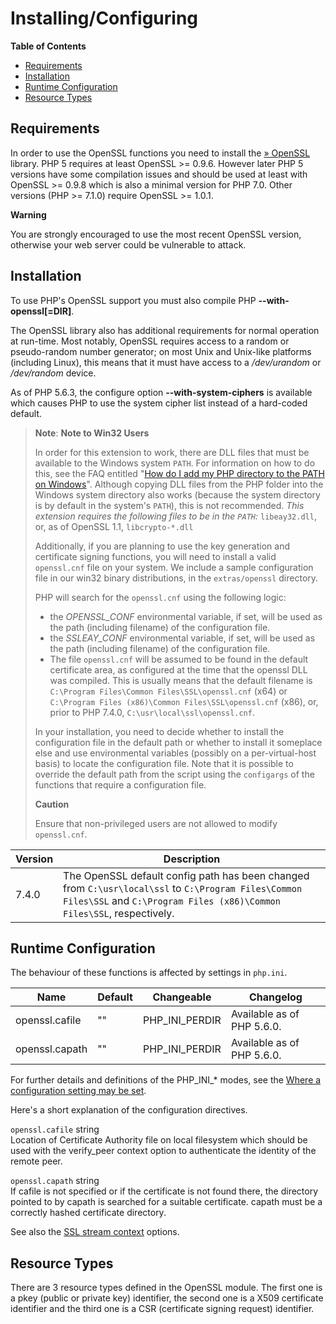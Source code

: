 Installing/Configuring
======================

**Table of Contents**

-   [Requirements](/openssl/setup.html#Requirements)
-   [Installation](/openssl/setup.html#Installation)
-   [Runtime Configuration](/openssl/setup.html#Runtime%20Configuration)
-   [Resource Types](/openssl/setup.html#Resource%20Types)

Requirements
------------

In order to use the OpenSSL functions you need to install the
<a href="http://www.openssl.org/" class="link external">» OpenSSL</a>
library. PHP 5 requires at least OpenSSL \>= 0.9.6. However later PHP 5
versions have some compilation issues and should be used at least with
OpenSSL \>= 0.9.8 which is also a minimal version for PHP 7.0. Other
versions (PHP \>= 7.1.0) require OpenSSL \>= 1.0.1.

**Warning**

You are strongly encouraged to use the most recent OpenSSL version,
otherwise your web server could be vulnerable to attack.

Installation
------------

To use PHP's OpenSSL support you must also compile PHP
**--with-openssl\[=DIR\]**.

The OpenSSL library also has additional requirements for normal
operation at run-time. Most notably, OpenSSL requires access to a random
or pseudo-random number generator; on most Unix and Unix-like platforms
(including Linux), this means that it must have access to a
*/dev/urandom* or */dev/random* device.

As of PHP 5.6.3, the configure option **--with-system-ciphers** is
available which causes PHP to use the system cipher list instead of a
hard-coded default.

> **Note**: **Note to Win32 Users**  
>
> In order for this extension to work, there are DLL files that must be
> available to the Windows system `PATH`. For information on how to do
> this, see the FAQ entitled
> "<a href="/faq/installation.html#faq.installation.addtopath" class="link">How do I add my PHP directory to the PATH on Windows</a>".
> Although copying DLL files from the PHP folder into the Windows system
> directory also works (because the system directory is by default in
> the system's `PATH`), this is not recommended. *This extension
> requires the following files to be in the `PATH`:* `libeay32.dll`, or,
> as of OpenSSL 1.1, `libcrypto-*.dll`
>
> Additionally, if you are planning to use the key generation and
> certificate signing functions, you will need to install a valid
> `openssl.cnf` file on your system. We include a sample configuration
> file in our win32 binary distributions, in the `extras/openssl`
> directory.
>
> PHP will search for the `openssl.cnf` using the following logic:
>
> -   <span class="simpara">the *OPENSSL\_CONF* environmental variable,
>     if set, will be used as the path (including filename) of the
>     configuration file. </span>
> -   <span class="simpara">the *SSLEAY\_CONF* environmental variable,
>     if set, will be used as the path (including filename) of the
>     configuration file. </span>
> -   <span class="simpara">The file `openssl.cnf` will be assumed to be
>     found in the default certificate area, as configured at the time
>     that the openssl DLL was compiled. This is usually means that the
>     default filename is
>     `C:\Program Files\Common Files\SSL\openssl.cnf` (x64) or
>     `C:\Program Files (x86)\Common Files\SSL\openssl.cnf` (x86), or,
>     prior to PHP 7.4.0, `C:\usr\local\ssl\openssl.cnf`. </span>
>
> <span class="simpara"> In your installation, you need to decide
> whether to install the configuration file in the default path or
> whether to install it someplace else and use environmental variables
> (possibly on a per-virtual-host basis) to locate the configuration
> file. Note that it is possible to override the default path from the
> script using the `configargs` of the functions that require a
> configuration file. </span>
>
> **Caution**
>
> Ensure that non-privileged users are not allowed to modify
> `openssl.cnf`.

| Version | Description                                                                                                                                                                  |
|---------|------------------------------------------------------------------------------------------------------------------------------------------------------------------------------|
| 7.4.0   | The OpenSSL default config path has been changed from `C:\usr\local\ssl` to `C:\Program Files\Common Files\SSL` and `C:\Program Files (x86)\Common Files\SSL`, respectively. |

Runtime Configuration
---------------------

The behaviour of these functions is affected by settings in `php.ini`.

| Name           | Default | Changeable       | Changelog                  |
|----------------|---------|------------------|----------------------------|
| openssl.cafile | ""      | PHP\_INI\_PERDIR | Available as of PHP 5.6.0. |
| openssl.capath | ""      | PHP\_INI\_PERDIR | Available as of PHP 5.6.0. |

For further details and definitions of the PHP\_INI\_\* modes, see the
<a href="/configuration/changes/modes.html" class="xref">Where a configuration setting may be set</a>.

Here's a short explanation of the configuration directives.

`openssl.cafile` <span class="type">string</span>  
Location of Certificate Authority file on local filesystem which should
be used with the verify\_peer context option to authenticate the
identity of the remote peer.

`openssl.capath` <span class="type">string</span>  
If cafile is not specified or if the certificate is not found there, the
directory pointed to by capath is searched for a suitable certificate.
capath must be a correctly hashed certificate directory.

See also the
<a href="/context/ssl.html" class="link">SSL stream context</a> options.

Resource Types
--------------

There are 3 resource types defined in the OpenSSL module. The first one
is a pkey (public or private key) identifier, the second one is a X509
certificate identifier and the third one is a CSR (certificate signing
request) identifier.
